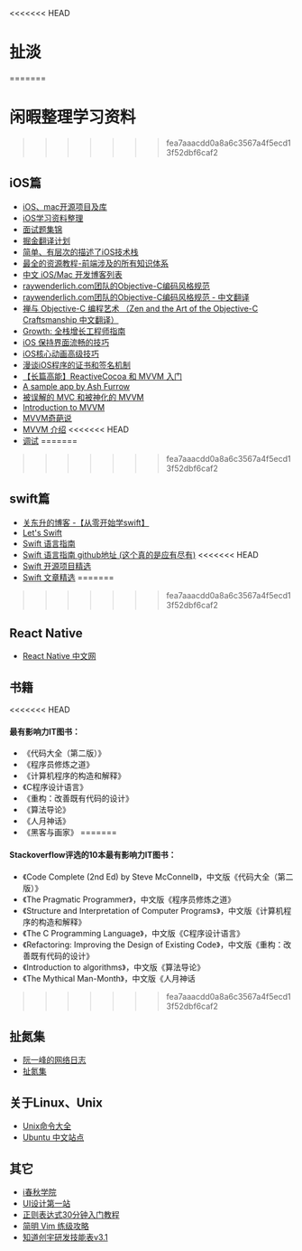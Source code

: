 <<<<<<< HEAD
# 扯淡
=======
# 闲暇整理学习资料
>>>>>>> fea7aaacdd0a8a6c3567a4f5ecd13f52dbf6caf2

## iOS篇
- [iOS、mac开源项目及库](https://github.com/Tim9Liu9/TimLiu-iOS)
- [iOS学习资料整理](https://github.com/Aufree/trip-to-iOS)
- [面试题集锦](https://github.com/ChenYilong/iOSInterviewQuestions)
- [掘金翻译计划](https://github.com/xitu/gold-miner)
- [简单、有层次的描述了iOS技术栈](https://github.com/liuminqian/iOSTechShare)
- [最全的资源教程-前端涉及的所有知识体系](https://github.com/AutumnsWind/Front-end-tutorial)
- [中文 iOS/Mac 开发博客列表](https://github.com/tangqiaoboy/iOSBlogCN)
- [raywenderlich.com团队的Objective-C编码风格规范](https://github.com/raywenderlich/objective-c-style-guide)
- [raywenderlich.com团队的Objective-C编码风格规范 - 中文翻译](http://www.csdn.net/article/2015-06-01/2824818-objective-c-style-guide)
- [禅与 Objective-C 编程艺术 （Zen and the Art of the Objective-C Craftsmanship 中文翻译）](https://github.com/oa414/objc-zen-book-cn#%E5%B1%9E%E6%80%A7%E5%AE%9A%E4%B9%89)
- [Growth: 全栈增长工程师指南
](https://github.com/phodal/growth-ebook)
- [iOS 保持界面流畅的技巧](http://blog.ibireme.com/2015/11/12/smooth_user_interfaces_for_ios/)
- [iOS核心动画高级技巧](https://zsisme.gitbooks.io/ios-/content/index.html)
- [漫谈iOS程序的证书和签名机制](http://www.pchou.info/ios/2015/12/14/ios-certification-and-code-sign.html)
- [【长篇高能】ReactiveCocoa 和 MVVM 入门](http://www.cocoachina.com/ios/20150526/11930.html)
- [A sample app by Ash Furrow](https://github.com/AshFurrow/C-41)
- [被误解的 MVC 和被神化的 MVVM](http://blog.devtang.com/2015/11/02/mvc-and-mvvm/#u6784_u9020_ViewModel)
- [Introduction to MVVM](https://www.objc.io/issues/13-architecture/mvvm/)
- [MVVM奇葩说](http://www.olinone.com/?p=510)
- [MVVM 介绍](http://objccn.io/issue-13-1/)
<<<<<<< HEAD
- [调试](https://github.com/huang303513/Debug-Instruments)
=======
>>>>>>> fea7aaacdd0a8a6c3567a4f5ecd13f52dbf6caf2

## swift篇
- [关东升的博客 -【从零开始学swift】](http://blog.csdn.net/tonny_guan/article/list/1)
- [Let's Swift](http://letsswift.com/)
- [Swift 语言指南](http://dev.swiftguide.cn/)
- [Swift 语言指南 github地址 (这个真的是应有尽有)](https://github.com/ipader/SwiftGuide)
<<<<<<< HEAD
- [Swift 开源项目精选](https://github.com/ipader/SwiftGuide/blob/master/Featured.md#interfaces)
- [Swift 文章精选](https://github.com/ipader/SwiftGuide/blob/master/Featured-Articles.md)
=======
>>>>>>> fea7aaacdd0a8a6c3567a4f5ecd13f52dbf6caf2

## React Native
- [React Native 中文网](http://reactnative.cn/)

## 书籍
<<<<<<< HEAD
#### 最有影响力IT图书：
- 《代码大全（第二版）》
- 《程序员修炼之道》
- 《计算机程序的构造和解释》
- 《C程序设计语言》
- 《重构：改善既有代码的设计》
- 《算法导论》
- 《人月神话》
- 《黑客与画家》
=======
#### Stackoverflow评选的10本最有影响力IT图书：
- 《Code Complete (2nd Ed) by Steve McConnell》，中文版《代码大全（第二版）》
- 《The Pragmatic Programmer》，中文版《程序员修炼之道》
- 《Structure and Interpretation of Computer Programs》，中文版《计算机程序的构造和解释》
- 《The C Programming Language》，中文版《C程序设计语言》
- 《Refactoring: Improving the Design of Existing Code》，中文版《重构：改善既有代码的设计》
- 《Introduction to algorithms》，中文版《算法导论》
- 《The Mythical Man-Month》，中文版《人月神话
>>>>>>> fea7aaacdd0a8a6c3567a4f5ecd13f52dbf6caf2


## 扯氮集
- [阮一峰的网络日志](http://www.ruanyifeng.com/blog/)
- [扯氮集](http://weiwuhui.com/)

## 关于Linux、Unix
- [Unix命令大全](http://wiki.ubuntu.org.cn/Unix%E5%91%BD%E4%BB%A4%E5%A4%A7%E5%85%A8)
- [Ubuntu 中文站点](http://wiki.ubuntu.org.cn/%E9%A6%96%E9%A1%B5)

## 其它
- [i春秋学院](http://www.ichunqiu.com/main)
- [UI设计第一站](http://www.ui001.com/)
- [正则表达式30分钟入门教程](http://deerchao.net/tutorials/regex/regex.htm)
- [简明 Vim 练级攻略](http://coolshell.cn/articles/5426.html)
- [知道创宇研发技能表v3.1](http://blog.knownsec.com/Knownsec_RD_Checklist/index.html)

